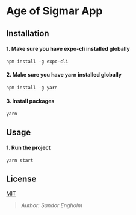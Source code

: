 # Age of Sigmar App

## Installation

#### 1. Make sure you have expo-cli installed globally

`npm install -g expo-cli`

#### 2. Make sure you have yarn installed globally

`npm install -g yarn`

#### 3. Install packages

`yarn`

## Usage

#### 1. Run the project

`yarn start`

## License

[MIT](https://choosealicense.com/licenses/mit/)

> _Author: Sandor Engholm_
